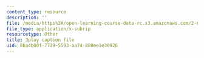 ```yaml
---
content_type: resource
description: ''
file: /media/https%3A/open-learning-course-data-rc.s3.amazonaws.com/2-627-fundamentals-of-photovoltaics-fall-2013/8ba4b00f77295593aa74808ee1e30926_AWU3lTs9KJA.vtt
file_type: application/x-subrip
resourcetype: Other
title: 3play caption file
uid: 8ba4b00f-7729-5593-aa74-808ee1e30926
---
```

